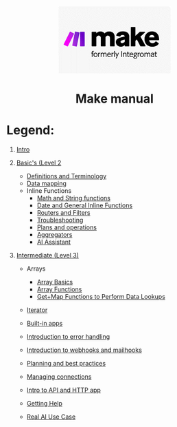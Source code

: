 <div align="center">

![Make](pic/make_logo.gif)

# Make manual
</div>


# Legend:


   1. [Intro](basic.md)
   2. [Basic's (Level 2](basics.md)
      * [Definitions and Terminology](definitions_and_terminology.md)
      * [Data mapping](data_mapping.md)
      * Inline Functions
         * [Math and String functions](math_and_string_functions.md)
         * [Date and General Inline Functions](date_and_general_inline_functions.md)
         * [Routers and Filters](routers_and_filters.md)
         * [Troubleshooting](troubleshooting.md)
         * [Plans and operations](plans_and_operations.md)
         * [Aggregators](aggregators.md)
         * [AI Assistant](aiassistant.md)
           
   3. [Intermediate (Level 3)](l3intermediate.md)
      * Arrays
        * [Array Basics](l3arraybasics.md)
        * [Array Functions](l3arrayfunctions.md)
        * [Get+Map Functions to Perform Data Lookups](l3arraygetmap.md)

      * [Iterator](l3iterator.md)
      * [Built-in apps](l3built-inapps.md)
      * [Introduction to error handling](l3introductiontoerrorhandeling.md)
      * [Introduction to webhooks and mailhooks](l3introductiontowebhooks.md)
      * [Planning and best practices](l3planningandbestpractices.md)
      * [Managing connections](l3managingconnections.md)
      * [Intro to API and HTTP app](l3intotoapiandhttp.md)
      * [Getting Help](l3gettinghelp.md)
      * [Real AI Use Case](l3realaiusecase.md)
        


